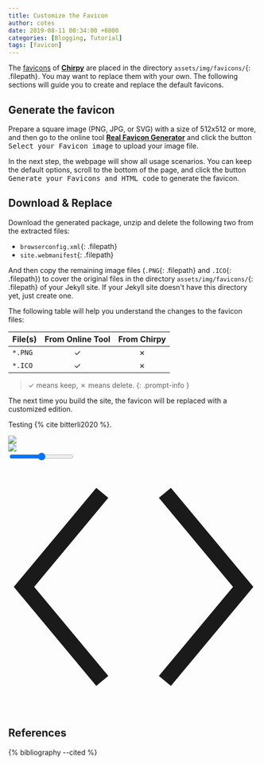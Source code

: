 ```yaml
---
title: Customize the Favicon
author: cotes
date: 2019-08-11 00:34:00 +0800
categories: [Blogging, Tutorial]
tags: [favicon]
---
```


The [favicons](https://www.favicon-generator.org/about/) of [**Chirpy**](https://github.com/cotes2020/jekyll-theme-chirpy/) are placed in the directory `assets/img/favicons/`{: .filepath}. You may want to replace them with your own. The following sections will guide you to create and replace the default favicons.

## Generate the favicon

Prepare a square image (PNG, JPG, or SVG) with a size of 512x512 or more, and then go to the online tool [**Real Favicon Generator**](https://realfavicongenerator.net/) and click the button <kbd>Select your Favicon image</kbd> to upload your image file.

In the next step, the webpage will show all usage scenarios. You can keep the default options, scroll to the bottom of the page, and click the button <kbd>Generate your Favicons and HTML code</kbd> to generate the favicon.

## Download & Replace

Download the generated package, unzip and delete the following two from the extracted files:

- `browserconfig.xml`{: .filepath}
- `site.webmanifest`{: .filepath}

And then copy the remaining image files (`.PNG`{: .filepath} and `.ICO`{: .filepath}) to cover the original files in the directory `assets/img/favicons/`{: .filepath} of your Jekyll site. If your Jekyll site doesn't have this directory yet, just create one.

The following table will help you understand the changes to the favicon files:

| File(s)             | From Online Tool                  | From Chirpy |
|---------------------|:---------------------------------:|:-----------:|
| `*.PNG`             | ✓                                 | ✗           |
| `*.ICO`             | ✓                                 | ✗           |

<!-- markdownlint-disable-next-line -->
>  ✓ means keep, ✗ means delete.
{: .prompt-info }

The next time you build the site, the favicon will be replaced with a customized edition.

Testing {% cite bitterli2020 %}.

<div class="compare">
  <img class="compare__image-one compare-img" src="https://img.daisyui.com/images/stock/photo-1560717789-0ac7c58ac90a.webp">
  <div class="compare__mask">
    <img class="compare__image-two compare-img" src="https://img.daisyui.com/images/stock/photo-1560717789-0ac7c58ac90a-blur.webp">
  </div>
  <input class="compare__input" type="range" min="0" step="0.5" max="100" value="50">
  <div class="compare__separator">
      <svg xmlns="http://www.w3.org/2000/svg" fill="none" class="compare__icon" viewBox="0 0 16 16"><path d="M 6 2 L 1 8 L 6 14 M 10 2 L 15 8 L 10 14" stroke="currentColor"></path></svg>
  </div>

</div>

References
----------

{% bibliography --cited %}
